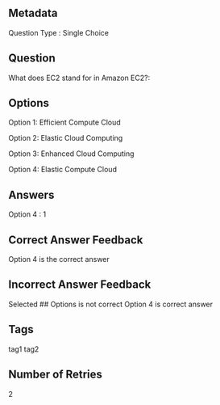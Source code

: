 ## Metadata
Question Type : Single Choice

## Question
What does EC2 stand for in Amazon EC2?:

## Options
Option 1: Efficient Compute Cloud

Option 2: Elastic Cloud Computing

Option 3: Enhanced Cloud Computing

Option 4: Elastic Compute Cloud

## Answers
Option 4 : 1

## Correct Answer Feedback
Option 4 is the correct answer

## Incorrect Answer Feedback
Selected ## Options is not correct Option 4 is correct answer

## Tags
tag1
tag2

## Number of Retries
2
